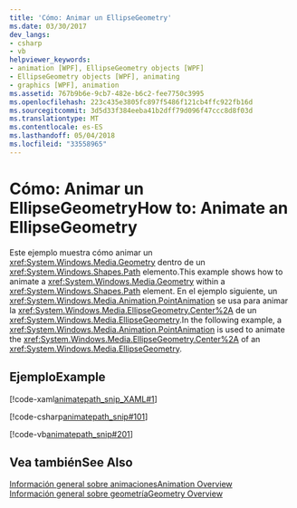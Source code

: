 ```yaml
---
title: 'Cómo: Animar un EllipseGeometry'
ms.date: 03/30/2017
dev_langs:
- csharp
- vb
helpviewer_keywords:
- animation [WPF], EllipseGeometry objects [WPF]
- EllipseGeometry objects [WPF], animating
- graphics [WPF], animation
ms.assetid: 767b9b6e-9cb7-482e-b6c2-fee7750c3995
ms.openlocfilehash: 223c435e3805fc897f5486f121cb4ffc922fb16d
ms.sourcegitcommit: 3d5d33f384eeba41b2dff79d096f47ccc8d8f03d
ms.translationtype: MT
ms.contentlocale: es-ES
ms.lasthandoff: 05/04/2018
ms.locfileid: "33558965"
---
```

# <a name="how-to-animate-an-ellipsegeometry"></a><span data-ttu-id="cf362-102">Cómo: Animar un EllipseGeometry</span><span class="sxs-lookup"><span data-stu-id="cf362-102">How to: Animate an EllipseGeometry</span></span>
<span data-ttu-id="cf362-103">Este ejemplo muestra cómo animar un <xref:System.Windows.Media.Geometry> dentro de un <xref:System.Windows.Shapes.Path> elemento.</span><span class="sxs-lookup"><span data-stu-id="cf362-103">This example shows how to animate a <xref:System.Windows.Media.Geometry> within a <xref:System.Windows.Shapes.Path> element.</span></span> <span data-ttu-id="cf362-104">En el ejemplo siguiente, un <xref:System.Windows.Media.Animation.PointAnimation> se usa para animar la <xref:System.Windows.Media.EllipseGeometry.Center%2A> de un <xref:System.Windows.Media.EllipseGeometry>.</span><span class="sxs-lookup"><span data-stu-id="cf362-104">In the following example, a <xref:System.Windows.Media.Animation.PointAnimation> is used to animate the <xref:System.Windows.Media.EllipseGeometry.Center%2A> of an <xref:System.Windows.Media.EllipseGeometry>.</span></span>  
  
## <a name="example"></a><span data-ttu-id="cf362-105">Ejemplo</span><span class="sxs-lookup"><span data-stu-id="cf362-105">Example</span></span>  
 [!code-xaml[animatepath_snip_XAML#1](../../../../samples/snippets/csharp/VS_Snippets_Wpf/animatepath_snip_XAML/CS/EllipseGeometryExample.xaml#1)]  
  
 [!code-csharp[animatepath_snip#101](../../../../samples/snippets/csharp/VS_Snippets_Wpf/animatepath_snip/CSharp/EllipseGeometryExample.cs#101)]  
  
 [!code-vb[animatepath_snip#201](../../../../samples/snippets/visualbasic/VS_Snippets_Wpf/animatepath_snip/VisualBasic/EllipseGeometryExample.vb#201)]  
  
## <a name="see-also"></a><span data-ttu-id="cf362-106">Vea también</span><span class="sxs-lookup"><span data-stu-id="cf362-106">See Also</span></span>  
 [<span data-ttu-id="cf362-107">Información general sobre animaciones</span><span class="sxs-lookup"><span data-stu-id="cf362-107">Animation Overview</span></span>](../../../../docs/framework/wpf/graphics-multimedia/animation-overview.md)  
 [<span data-ttu-id="cf362-108">Información general sobre geometría</span><span class="sxs-lookup"><span data-stu-id="cf362-108">Geometry Overview</span></span>](../../../../docs/framework/wpf/graphics-multimedia/geometry-overview.md)
